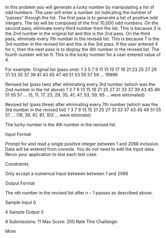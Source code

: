 In this problem you will generate a lucky number by manipulating a list of odd numbers. The user will enter a number (n) indicating the number of “passes” through the list. The first pass is to generate a list of positive odd integers. The list will be composed of the first 10,000 odd numbers. On the second pass, eliminate every third number from the list. This is because 3 is the 2nd number in the original list and this is the 2nd pass. On the third pass, eliminate every 7th number in the revised list. This is because 7 is the 3rd number in the revised list and this is the 3rd pass. If the user entered 4 for n, then the next pass is to display the 4th number in the revised list. The fourth number will be 9. This is the lucky number for a user entered value of 4.

For example: Original list (pass one): 1 3 5 7 9 11 13 15 17 19 21 23 25 27 29 31 33 35 37 39 41 43 45 47 49 51 53 55 57 59 … 19999

Revised list (pass two) after eliminating every 3rd number (which was the 2nd number in the list above) 1 3 7 9 13 15 19 21 25 27 31 33 37 39 43 45 49 51 55 57 … (5, 11, 17, 23, 29, 35, 41, 47, 53, 59, 65 … were eliminated)

Revised list (pass three) after eliminating every 7th number (which was the 3rd number in the revised list) 1 3 7 9 13 15 21 25 27 31 33 37 43 45 49 51 55 57 … (19, 39, 61, 81, 103 … were eliminate)

The lucky number is the 4th number in the revised list.

Input Format

Prompt for and read a single positive integer between 1 and 2066 inclusive. Data will be entered from console. You do not need to edit the input data. Rerun your application to test each test case.

Constraints

Only accept a numerical Input between between 1 and 2066

Output Format

The nth number in the revised list after n – 1 passes as described above.

Sample Input 0

4
Sample Output 0

9
Submissions: 11
Max Score: 200
Rate This Challenge:

    
More
